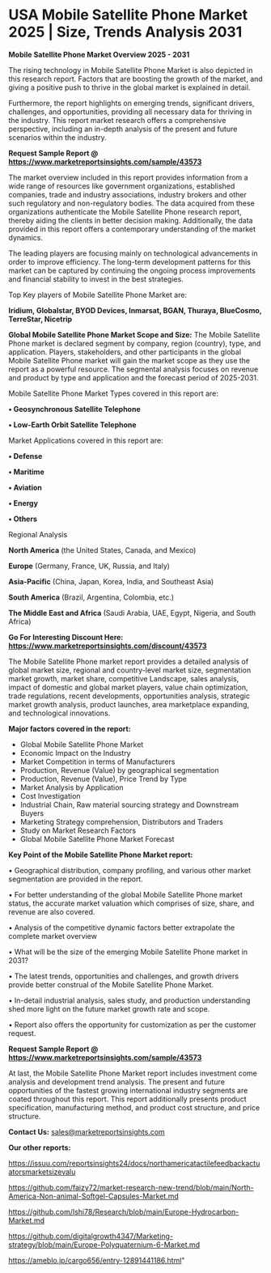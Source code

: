 # USA Mobile Satellite Phone Market 2025 | Size, Trends Analysis 2031

<Strong> Mobile Satellite Phone Market Overview 2025 - 2031</strong>

The rising technology in Mobile Satellite Phone Market is also depicted in this research report. Factors that are boosting the growth of the market, and giving a positive push to thrive in the global market is explained in detail.

Furthermore, the report highlights on emerging trends, significant drivers, challenges, and opportunities, providing all necessary data for thriving in the industry. This report market research offers a comprehensive perspective, including an in-depth analysis of the present and future scenarios within the industry.

<strong>Request Sample Report @ <a href=https://www.marketreportsinsights.com/sample/43573>https://www.marketreportsinsights.com/sample/43573</a></strong>

The market overview included in this report provides information from a wide range of resources like government organizations, established companies, trade and industry associations, industry brokers and other such regulatory and non-regulatory bodies. The data acquired from these organizations authenticate the Mobile Satellite Phone research report, thereby aiding the clients in better decision making. Additionally, the data provided in this report offers a contemporary understanding of the market dynamics.

The leading players are focusing mainly on technological advancements in order to improve efficiency. The long-term development patterns for this market can be captured by continuing the ongoing process improvements and financial stability to invest in the best strategies.

Top Key players of Mobile Satellite Phone Market are:

<strong>Iridium, Globalstar, BYOD Devices, Inmarsat, BGAN, Thuraya, BlueCosmo, TerreStar, Nicetrip</strong>

<strong><b>Global Mobile Satellite Phone Market Scope and Size:</b></strong>
The Mobile Satellite Phone market is declared segment by company, region (country), type, and application. Players, stakeholders, and other participants in the global Mobile Satellite Phone market will gain the market scope as they use the report as a powerful resource. The segmental analysis focuses on revenue and product by type and application and the forecast period of 2025-2031.

Mobile Satellite Phone Market Types covered in this report are:

<strong>•  Geosynchronous Satellite Telephone

•  Low-Earth Orbit Satellite Telephone</strong>

Market Applications covered in this report are:

<strong>•  Defense

•  Maritime

•  Aviation

•  Energy

•  Others</strong> 

Regional Analysis

<strong>North America</strong> (the United States, Canada, and Mexico)

<strong>Europe</strong> (Germany, France, UK, Russia, and Italy)

<strong>Asia-Pacific</strong> (China, Japan, Korea, India, and Southeast Asia)

<strong>South America</strong> (Brazil, Argentina, Colombia, etc.)

<strong>The Middle East and Africa</strong> (Saudi Arabia, UAE, Egypt, Nigeria, and South Africa)

<strong>Go For Interesting Discount Here: <a href=https://www.marketreportsinsights.com/discount/43573>https://www.marketreportsinsights.com/discount/43573</a></strong>

The Mobile Satellite Phone market report provides a detailed analysis of global market size, regional and country-level market size, segmentation market growth, market share, competitive Landscape, sales analysis, impact of domestic and global market players, value chain optimization, trade regulations, recent developments, opportunities analysis, strategic market growth analysis, product launches, area marketplace expanding, and technological innovations.

<strong><b>Major factors covered in the report:</b></strong>
<ul>
  <li>Global Mobile Satellite Phone Market </li>
  <li>Economic Impact on the Industry</li>
  <li>Market Competition in terms of Manufacturers</li>
  <li>Production, Revenue (Value) by geographical segmentation</li>
  <li>Production, Revenue (Value), Price Trend by Type</li>
  <li>Market Analysis by Application</li>
  <li>Cost Investigation</li>
  <li>Industrial Chain, Raw material sourcing strategy and Downstream Buyers</li>
  <li>Marketing Strategy comprehension, Distributors and Traders</li>
  <li>Study on Market Research Factors</li>
  <li>Global Mobile Satellite Phone Market Forecast</li>
</ul>

<strong><b>Key Point of the Mobile Satellite Phone Market report:</b></strong>

• Geographical distribution, company profiling, and various other market segmentation are provided in the report.

• For better understanding of the global Mobile Satellite Phone market status, the accurate market valuation which comprises of size, share, and revenue are also covered.

• Analysis of the competitive dynamic factors better extrapolate the complete market overview

• What will be the size of the emerging Mobile Satellite Phone market in 2031?

• The latest trends, opportunities and challenges, and growth drivers provide better construal of the Mobile Satellite Phone Market.

• In-detail industrial analysis, sales study, and production understanding shed more light on the future market growth rate and scope.

• Report also offers the opportunity for customization as per the customer request.

<strong>Request Sample Report @ <a href=https://www.marketreportsinsights.com/sample/43573>https://www.marketreportsinsights.com/sample/43573</a></strong>

At last, the Mobile Satellite Phone Market report includes investment come analysis and development trend analysis. The present and future opportunities of the fastest growing international industry segments are coated throughout this report. This report additionally presents product specification, manufacturing method, and product cost structure, and price structure.

<strong>Contact Us:</strong>
sales@marketreportsinsights.com

<strong>Our other reports:</strong>

<a href=https://issuu.com/reportsinsights24/docs/northamericatactilefeedbackactuatorsmarketsizevalu>https://issuu.com/reportsinsights24/docs/northamericatactilefeedbackactuatorsmarketsizevalu</a>

<a href=https://github.com/faizy72/market-research-new-trend/blob/main/North-America-Non-animal-Softgel-Capsules-Market.md>https://github.com/faizy72/market-research-new-trend/blob/main/North-America-Non-animal-Softgel-Capsules-Market.md</a>

<a href=https://github.com/Ishi78/Research/blob/main/Europe-Hydrocarbon-Market.md>https://github.com/Ishi78/Research/blob/main/Europe-Hydrocarbon-Market.md</a>

<a href=https://github.com/digitalgrowth4347/Marketing-strategy/blob/main/Europe-Polyquaternium-6-Market.md>https://github.com/digitalgrowth4347/Marketing-strategy/blob/main/Europe-Polyquaternium-6-Market.md</a>

<a href=https://ameblo.jp/cargo656/entry-12891441186.html>https://ameblo.jp/cargo656/entry-12891441186.html</a>"
